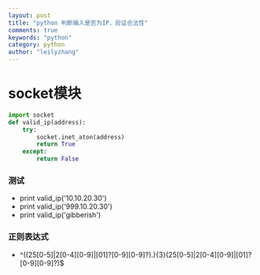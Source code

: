 ```yaml
---
layout: post
title: "python 判断输入是否为IP，验证合法性"
comments: true
keywords: "python"
category: python
author: "leilyzhang"
---
```


# socket模块
```python
import socket
def valid_ip(address):
    try: 
        socket.inet_aton(address)
        return True
    except:
        return False
```

### 测试

- print valid_ip('10.10.20.30')
- print valid_ip('999.10.20.30')
- print valid_ip('gibberish')



### 正则表达式
- ^((25[0-5]|2[0-4][0-9]|[01]?[0-9][0-9]?)\.){3}(25[0-5]|2[0-4][0-9]|[01]?[0-9][0-9]?)$
